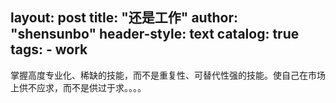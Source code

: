 layout:       post
title:        "还是工作"
author:       "shensunbo"
header-style: text
catalog:      true
tags:
    - work
---

掌握高度专业化、稀缺的技能，而不是重复性、可替代性强的技能。使自己在市场上供不应求，而不是供过于求。。。。